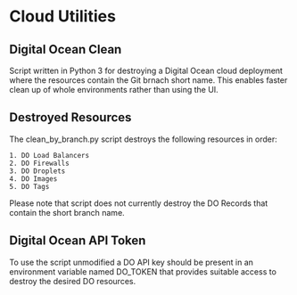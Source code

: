 # Cloud Utilities 

## Digital Ocean Clean

Script written in Python 3 for destroying a Digital Ocean cloud deployment where the resources contain the Git brnach short name.  This enables faster clean up of whole environments rather than using the UI.

## Destroyed Resources 

The clean_by_branch.py script destroys the following resources in order:

    1. DO Load Balancers
    2. DO Firewalls
    3. DO Droplets 
    4. DO Images 
    5. DO Tags

Please note that script does not currently destroy the DO Records that contain the short branch name.

## Digital Ocean API Token 

To use the script unmodified a DO API key should be present in an environment variable named DO_TOKEN that provides suitable access to destroy the desired DO resources.
